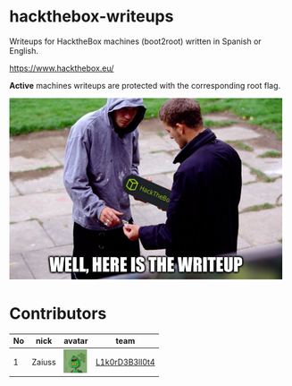 # hackthebox-writeups
Writeups for HacktheBox machines (boot2root) written in Spanish or English.  

https://www.hackthebox.eu/  


**Active** machines writeups are protected with the corresponding root flag.

![hpys_htb_writeups logo](./images/htb_writeup.png)  

# Contributors

 No | nick | avatar | team | 
 --- | --- | --- | ---
1 | Zaiuss |  [<img src="./images/zaiuss.png" height="42" width="42">](https://www.hackthebox.eu/home/users/profile/6954) |  [L1k0rD3B3ll0t4](https://www.hackthebox.eu/home/teams/profile/149)  
